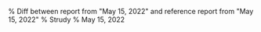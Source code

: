 % Diff between report from "May 15, 2022" and reference report from "May 15, 2022"
% Strudy
% May 15, 2022


